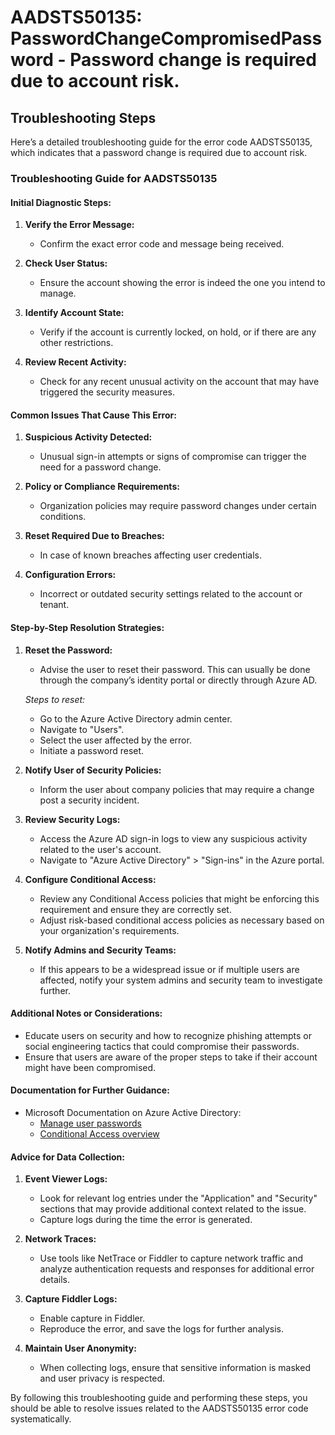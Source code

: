 
# AADSTS50135: PasswordChangeCompromisedPassword - Password change is required due to account risk.


## Troubleshooting Steps
Here’s a detailed troubleshooting guide for the error code AADSTS50135, which indicates that a password change is required due to account risk. 

### Troubleshooting Guide for AADSTS50135

#### **Initial Diagnostic Steps:**
1. **Verify the Error Message:**
   - Confirm the exact error code and message being received.
   
2. **Check User Status:**
   - Ensure the account showing the error is indeed the one you intend to manage.

3. **Identify Account State:**
   - Verify if the account is currently locked, on hold, or if there are any other restrictions.

4. **Review Recent Activity:**
   - Check for any recent unusual activity on the account that may have triggered the security measures.

#### **Common Issues That Cause This Error:**
1. **Suspicious Activity Detected:**
   - Unusual sign-in attempts or signs of compromise can trigger the need for a password change.

2. **Policy or Compliance Requirements:**
   - Organization policies may require password changes under certain conditions.

3. **Reset Required Due to Breaches:**
   - In case of known breaches affecting user credentials.

4. **Configuration Errors:**
   - Incorrect or outdated security settings related to the account or tenant.

#### **Step-by-Step Resolution Strategies:**
1. **Reset the Password:**
   - Advise the user to reset their password. This can usually be done through the company’s identity portal or directly through Azure AD.

   *Steps to reset:*
   - Go to the Azure Active Directory admin center.
   - Navigate to "Users".
   - Select the user affected by the error.
   - Initiate a password reset.

2. **Notify User of Security Policies:**
   - Inform the user about company policies that may require a change post a security incident.

3. **Review Security Logs:**
   - Access the Azure AD sign-in logs to view any suspicious activity related to the user's account.
   - Navigate to "Azure Active Directory" > "Sign-ins" in the Azure portal.

4. **Configure Conditional Access:**
   - Review any Conditional Access policies that might be enforcing this requirement and ensure they are correctly set.
   - Adjust risk-based conditional access policies as necessary based on your organization's requirements.

5. **Notify Admins and Security Teams:**
   - If this appears to be a widespread issue or if multiple users are affected, notify your system admins and security team to investigate further.

#### **Additional Notes or Considerations:**
- Educate users on security and how to recognize phishing attempts or social engineering tactics that could compromise their passwords.
- Ensure that users are aware of the proper steps to take if their account might have been compromised.

#### **Documentation for Further Guidance:**
- Microsoft Documentation on Azure Active Directory:
  - [Manage user passwords](https://docs.microsoft.com/en-us/azure/active-directory/users-groups-roles/users-assign-activate)
  - [Conditional Access overview](https://docs.microsoft.com/en-us/azure/active-directory/conditional-access/overview)

#### **Advice for Data Collection:**
1. **Event Viewer Logs:**
   - Look for relevant log entries under the "Application" and "Security" sections that may provide additional context related to the issue.
   - Capture logs during the time the error is generated.

2. **Network Traces:**
   - Use tools like NetTrace or Fiddler to capture network traffic and analyze authentication requests and responses for additional error details.

3. **Capture Fiddler Logs:**
   - Enable capture in Fiddler.
   - Reproduce the error, and save the logs for further analysis.

4. **Maintain User Anonymity:**
   - When collecting logs, ensure that sensitive information is masked and user privacy is respected.

By following this troubleshooting guide and performing these steps, you should be able to resolve issues related to the AADSTS50135 error code systematically.
